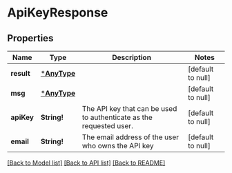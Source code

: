 # ApiKeyResponse

## Properties
Name | Type | Description | Notes
------------ | ------------- | ------------- | -------------
**result** | [***AnyType**](.md) |  | [default to null]
**msg** | [***AnyType**](.md) |  | [default to null]
**apiKey** | **String!** | The API key that can be used to authenticate as the requested user.  | [default to null]
**email** | **String!** | The email address of the user who owns the API key  | [default to null]

[[Back to Model list]](../README.md#documentation-for-models) [[Back to API list]](../README.md#documentation-for-api-endpoints) [[Back to README]](../README.md)


